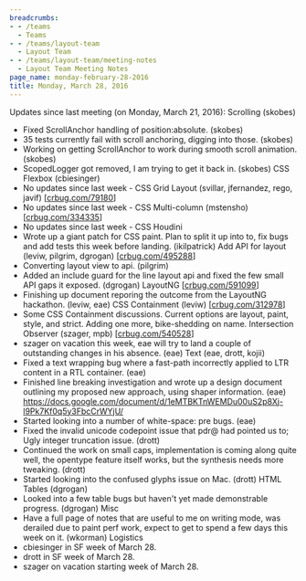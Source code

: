```yaml
---
breadcrumbs:
- - /teams
  - Teams
- - /teams/layout-team
  - Layout Team
- - /teams/layout-team/meeting-notes
  - Layout Team Meeting Notes
page_name: monday-february-28-2016
title: Monday, March 28, 2016
---
```


Updates since last meeting (on Monday, March 21, 2016):
Scrolling (skobes)
- Fixed ScrollAnchor handling of position:absolute. (skobes)
- 35 tests currently fail with scroll anchoring, digging into those.
(skobes)
- Working on getting ScrollAnchor to work during smooth scroll
animation. (skobes)
- ScopedLogger got removed, I am trying to get it back in. (skobes)
CSS Flexbox (cbiesinger)
- No updates since last week -
CSS Grid Layout (svillar, jfernandez, rego, javif)
\[[crbug.com/79180](http://crbug.com/79180)\]
- No updates since last week -
CSS Multi-column (mstensho) \[[crbug.com/334335](http://crbug.com/334335)\]
- No updates since last week -
CSS Houdini
- Wrote up a giant patch for CSS paint. Plan to split it up into to, fix
bugs and add tests this week before landing. (ikilpatrick)
Add API for layout (leviw, pilgrim, dgrogan)
\[[crbug.com/495288](http://crbug.com/495288)\]
- Converting layout view to api. (pilgrim)
- Added an include guard for the line layout api and fixed the few small
API gaps it exposed. (dgrogan)
LayoutNG \[[crbug.com/591099](http://crbug.com/591099)\]
- Finishing up document reporing the outcome from the LayoutNG
hackathon. (leviw, eae)
CSS Containment (leviw) \[[crbug.com/312978](http://crbug.com/312978)\]
- Some CSS Containment discussions. Current options are layout, paint,
style, and strict. Adding one more, bike-shedding on name.
Intersection Observer (szager, mpb)
\[[crbug.com/540528](http://crbug.com/540528)\]
- szager on vacation this week, eae will try to land a couple of
outstanding changes in his absence. (eae)
Text (eae, drott, kojii)
- Fixed a text wrapping bug where a fast-path incorrectly applied to LTR
content in a RTL container. (eae)
- Finished line breaking investigation and wrote up a design document
outlining my proposed new approach, using shaper information. (eae)
<https://docs.google.com/document/d/1eMTBKTnWEMDu00uS2p8Xj-l9Pk7Kf0q5y3FbcCrWYjU/>
- Started looking into a number of white-space: pre bugs. (eae)
- Fixed the invalid unicode codepoint issue that pdr@ had pointed us
to; Ugly integer truncation issue. (drott)
- Continued the work on small caps, implementation is coming along quite
well, the opentype feature itself works, but the synthesis needs more
tweaking. (drott)
- Started looking into the confused glyphs issue on Mac. (drott)
HTML Tables (dgrogan)
- Looked into a few table bugs but haven't yet made demonstrable
progress. (dgrogan)
Misc
- Have a full page of notes that are useful to me on writing mode, was
derailed due to paint perf work, expect to get to spend a few days
this week on it. (wkorman)
Logistics
- cbiesinger in SF week of March 28.
- drott in SF week of March 28.
- szager on vacation starting week of March 28.